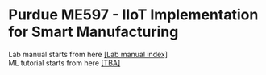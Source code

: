 # Purdue ME597 - IIoT Implementation for Smart Manufacturing
Lab manual starts from here [[Lab manual index]](https://colab.research.google.com/github/Eunseob/purdue_me597/blob/main/index.ipynb)\
ML tutorial starts from here [[TBA]](https://colab.research.google.com/github/Eunseob/purdue_me597/blob/main/ML_index.ipynb)